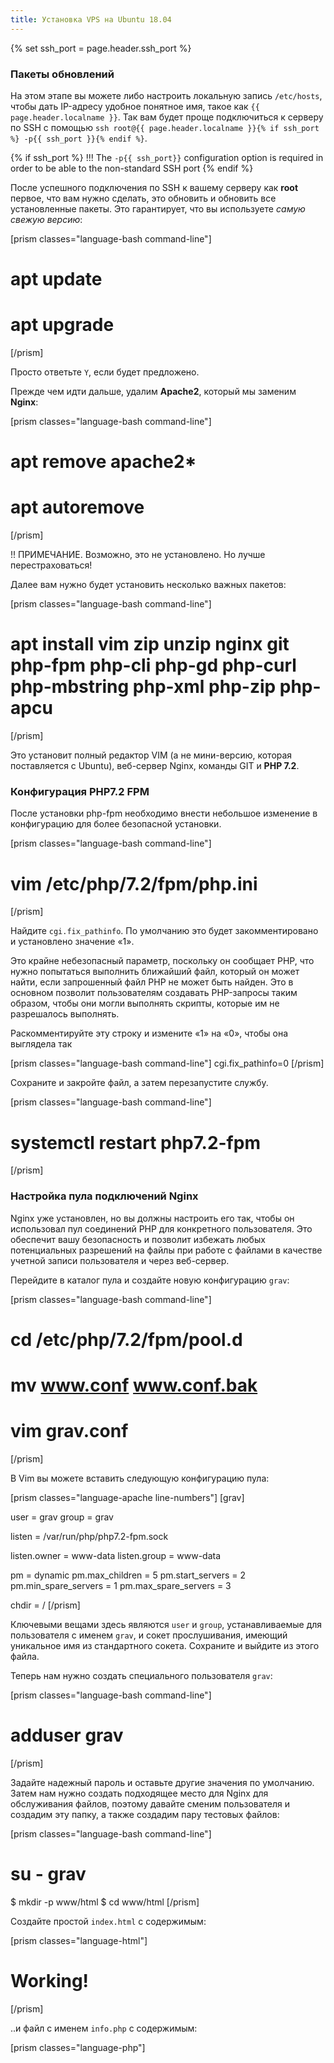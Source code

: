 ```yaml
---
title: Установка VPS на Ubuntu 18.04
---
```

{% set ssh_port = page.header.ssh_port %}

### Пакеты обновлений

На этом этапе вы можете либо настроить локальную запись `/etc/hosts`, чтобы дать IP-адресу удобное понятное имя, такое как `{{ page.header.localname }}`. Так вам будет проще подключиться к серверу по SSH с помощью `ssh root@{{ page.header.localname }}{% if ssh_port %} -p{{ ssh_port }}{% endif %}`.

{% if ssh_port %}
!!! The `-p{{ ssh_port}}` configuration option is required in order to be able to the non-standard SSH port
{% endif %}

После успешного подключения по SSH к вашему серверу как **root** первое, что вам нужно сделать, это обновить и обновить все установленные пакеты. Это гарантирует, что вы используете _самую свежую версию_:

[prism classes="language-bash command-line"]
# apt update
# apt upgrade
[/prism]

Просто ответьте `Y`, если будет предложено.

Прежде чем идти дальше, удалим **Apache2**, который мы заменим **Nginx**:

[prism classes="language-bash command-line"]
# apt remove apache2*
# apt autoremove
[/prism]

!! ПРИМЕЧАНИЕ. Возможно, это не установлено. Но лучше перестраховаться!

Далее вам нужно будет установить несколько важных пакетов:

[prism classes="language-bash command-line"]
# apt install vim zip unzip nginx git php-fpm php-cli php-gd php-curl php-mbstring php-xml php-zip php-apcu
[/prism]

Это установит полный редактор VIM (а не мини-версию, которая поставляется с Ubuntu), веб-сервер Nginx, команды GIT и **PHP 7.2**.

### Конфигурация PHP7.2 FPM
После установки php-fpm необходимо внести небольшое изменение в конфигурацию для более безопасной установки.


[prism classes="language-bash command-line"]
# vim /etc/php/7.2/fpm/php.ini
[/prism]

Найдите `cgi.fix_pathinfo`. По умолчанию это будет закомментировано и установлено значение «1».

Это крайне небезопасный параметр, поскольку он сообщает PHP, что нужно попытаться выполнить ближайший файл, который он может найти, если запрошенный файл PHP не может быть найден. Это в основном позволит пользователям создавать PHP-запросы таким образом, чтобы они могли выполнять скрипты, которые им не разрешалось выполнять.

Раскомментируйте эту строку и измените «1» на «0», чтобы она выглядела так


[prism classes="language-bash command-line"]
cgi.fix_pathinfo=0
[/prism]

Сохраните и закройте файл, а затем перезапустите службу.


[prism classes="language-bash command-line"]
# systemctl restart php7.2-fpm
[/prism]

### Настройка пула подключений Nginx

Nginx уже установлен, но вы должны настроить его так, чтобы он использовал пул соединений PHP для конкретного пользователя. Это обеспечит вашу безопасность и позволит избежать любых потенциальных разрешений на файлы при работе с файлами в качестве учетной записи пользователя и через веб-сервер.

Перейдите в каталог пула и создайте новую конфигурацию `grav`:


[prism classes="language-bash command-line"]
# cd /etc/php/7.2/fpm/pool.d
# mv www.conf www.conf.bak
# vim grav.conf
[/prism]

В Vim вы можете вставить следующую конфигурацию пула:

[prism classes="language-apache line-numbers"]
[grav]

user = grav
group = grav

listen = /var/run/php/php7.2-fpm.sock

listen.owner = www-data
listen.group = www-data

pm = dynamic
pm.max_children = 5
pm.start_servers = 2
pm.min_spare_servers = 1
pm.max_spare_servers = 3

chdir = /
[/prism]

Ключевыми вещами здесь являются `user` и `group`, устанавливаемые для пользователя с именем `grav`, и сокет прослушивания, имеющий уникальное имя из стандартного сокета. Сохраните и выйдите из этого файла.

Теперь нам нужно создать специального пользователя `grav`:

[prism classes="language-bash command-line"]
# adduser grav
[/prism]

Задайте надежный пароль и оставьте другие значения по умолчанию. Затем нам нужно создать подходящее место для Nginx для обслуживания файлов, поэтому давайте сменим пользователя и создадим эту папку, а также создадим пару тестовых файлов:

[prism classes="language-bash command-line"]
# su - grav
$ mkdir -p www/html
$ cd www/html
[/prism]

Создайте простой `index.html` с содержимым:

[prism classes="language-html"]
 <h1>Working!</h1>
[/prism]

..и файл с именем `info.php` с содержимым:

[prism classes="language-php"]
<?php phpinfo();
[/prism]

Теперь мы можем выйти из этого пользователя и вернуться к root, чтобы настроить конфигурацию сервера Nginx:

[prism classes="language-bash command-line"]
$ exit
# cd /etc/nginx/sites-available/
# vim grav
[/prism]

Затем просто вставьте эту конфигурацию:

[prism classes="language-nginx line-numbers"]
server {
    #listen 80;
    index index.html index.php;

    ## Begin - Server Info
    root /home/grav/www/html;
    server_name localhost;
    ## End - Server Info

    ## Begin - Index
    # for subfolders, simply adjust:
    # `location /subfolder {`
    # and the rewrite to use `/subfolder/index.php`
    location / {
        try_files $uri $uri/ /index.php?$query_string;
    }
    ## End - Index

    ## Begin - Security
    # deny all direct access for these folders
    location ~* /(\.git|cache|bin|logs|backup|tests)/.*$ { return 403; }
    # deny running scripts inside core system folders
    location ~* /(system|vendor)/.*\.(txt|xml|md|html|yaml|yml|php|pl|py|cgi|twig|sh|bat)$ { return 403; }
    # deny running scripts inside user folder
    location ~* /user/.*\.(txt|md|yaml|yml|php|pl|py|cgi|twig|sh|bat)$ { return 403; }
    # deny access to specific files in the root folder
    location ~ /(LICENSE\.txt|composer\.lock|composer\.json|nginx\.conf|web\.config|htaccess\.txt|\.htaccess) { return 403; }
    ## End - Security

    ## Begin - PHP
    location ~ \.php$ {
        # Choose either a socket or TCP/IP address
        fastcgi_pass unix:/var/run/php/php7.2-fpm.sock;
        # fastcgi_pass unix:/var/run/php5-fpm.sock; #legacy
        # fastcgi_pass 127.0.0.1:9000;

        fastcgi_split_path_info ^(.+\.php)(/.+)$;
        fastcgi_index index.php;
        include fastcgi_params;
        fastcgi_param SCRIPT_FILENAME $document_root/$fastcgi_script_name;
    }
    ## End - PHP
}
[/prism]

Это стандартный файл `nginx.conf`, который поставляется с Grav с двумя изменениями. 1) `root` был адаптирован к нашему пользователю/папке, которую мы только что создали, а опция fastcgi_pass была установлена ​​на сокет, который мы определили в нашем пуле `grav`. Теперь нам просто нужно правильно связать этот файл, чтобы он **был включен**:

[prism classes="language-bash command-line"]
# cd ../sites-enabled
# ln -s ../sites-available/grav
# rm default
[/prism]

Вы можете проверить конфигурацию с помощью команды `nginx -t`. Он должен вернуть следующее.

[prism classes="language-bash command-line"]
nginx: the configuration file /etc/nginx/nginx.conf syntax is ok
nginx: configuration file /etc/nginx/nginx.conf test is successful
[/prism]

Теперь все, что нам нужно сделать, это перезапустить Nginx и процесс php7-fpm и протестировать, чтобы убедиться, что мы правильно настроили Nginx и пул соединений PHP:

[prism classes="language-bash command-line"]
# systemctl restart nginx
# systemctl restart php7.2-fpm
[/prism]

Теперь укажите в браузере свой сервер: `http://{{page.header.localname}}`, и вы должны увидеть текст: **Working!**

Вы также можете проверить, что PHP установлен и правильно работает, указав в браузере: `http://{{page.header.localname}}/info.php`. Вы должны увидеть стандартную информационную страницу PHP с перечисленными APCu, Opcache и т. д.

### Установка Grav

Это легкая часть! Сначала нам нужно вернуться к пользователю Grav, поэтому либо SSH как `grav@{{page.header.localname}}`, либо `su - grav` от имени пользователя root, затем выполните следующие действия:

[prism classes="language-bash command-line"]
$ cd ~/www
$ wget -O grav.zip https://getgrav.org/download/core/grav/latest
$ unzip grav.zip
$ rm -Rf html
$ mv grav html
[/prism]

Теперь, когда все готово, вы можете подтвердить установку Grav, указав в браузере ссылку `http://{{page.header.localname}}`, и вы должны увидеть страницу **Grav is Running!**.

Поскольку вы тщательно следовали этим инструкциям, вы также сможете использовать такие команды, как:

[prism classes="language-bash command-line"]
$ cd ~/www/html
$ bin/grav clear

Clearing cache

Cleared:  cache/twig/*
Cleared:  cache/compiled/*

Touched: /home/grav/www/html/user/config/system.yaml
[/prism]

и команды GPM:

[prism classes="language-bash command-line"]
$ bin/gpm index
[/prism]

